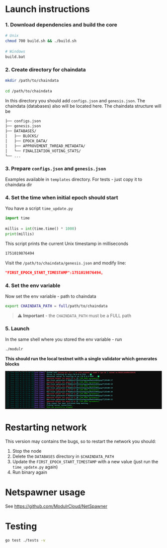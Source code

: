# Launch instructions

### 1. Download dependencies and build the core

```bash
# Unix
chmod 700 build.sh && ./build.sh

# Windows
build.bat
```

### 2. Create directory for chaindata

```sh
mkdir /path/to/chaindata

cd /path/to/chaindata
```

In this directory you should add `configs.json` and `genesis.json`. The chaindata (databases) also will be located here. The chaindata structure will be

```
├── configs.json
├── genesis.json
├── DATABASES/
│   ├── BLOCKS/
│   ├── EPOCH_DATA/
│   ├── APPROVEMENT_THREAD_METADATA/
│   └── FINALIZATION_VOTING_STATS/
└── ...
```

### 3. Prepare `configs.json` and `genesis.json`

Examples available in `templates` directory. For tests - just copy it to chaindata dir


### 4. Set the time when initial epoch should start

You have a script `time_update.py`

```python
import time

millis = int(time.time() * 1000)
print(millis)
```

This script prints the current Unix timestamp in milliseconds

```sh
1751019876494
```

Visit the `/path/to/chaindata/genesis.json` and modify line:

```json
"FIRST_EPOCH_START_TIMESTAMP":1751019876494,
```

### 4. Set the env variable

Now set the env variable - path to chaindata

```sh
export CHAINDATA_PATH = full/path/to/chaindata
```

> ⚠️ **Important** - the `CHAINDATA_PATH` must be a FULL path


### 5. Launch

In the same shell where you stored the env variable - run

```sh
./modulr
```

**This should run the local testnet with a single validator which generates blocks**

![alt text](images/image.png)


# Restarting network

This version may contains the bugs, so to restart the network you should:

1. Stop the node
2. Delete the `DATABASES` directory in `$CHAINDATA_PATH`
3. Update the `FIRST_EPOCH_START_TIMESTAMP` with a new value (just run the `time_update.py` again)
4. Run binary again


# Netspawner usage

See https://github.com/ModulrCloud/NetSpawner

# Testing

```bash
go test ./tests -v
```